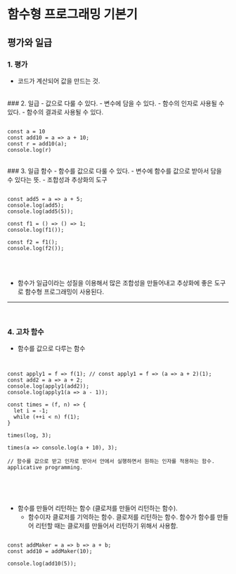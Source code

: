 # 함수형 프로그래밍 기본기
## 평가와 일급

### 1. 평가
- 코드가 계산되어 값을 만드는 것.
<br/>
### 2. 일급
- 값으로 다룰 수 있다.
- 변수에 담을 수 있다.
- 함수의 인자로 사용될 수 있다.
- 함수의 결과로 사용될 수 있다.
<br/>
<pre>
<code>
const a = 10
const add10 = a => a + 10;
const r = add10(a);
console.log(r)
</code>
</pre>
### 3. 일급 함수
- 함수를 값으로 다룰 수 있다.
- 변수에 함수를 값으로 받아서 담을 수 있다는 뜻.
- 조합성과 추상화의 도구

<pre>
<code>
const add5 = a => a + 5;
console.log(add5);
console.log(add5(5));

const f1 = () => () => 1;
console.log(f1());

const f2 = f1();
console.log(f2());
</code>
</pre>
<br/>

- 함수가 일급이라는 성질을 이용해서 많은 조합성을 만들어내고 추상화에 좋은 도구로 함수형 프로그래밍이 사용된다.
<hr />
<br/>

### 4. 고차 함수

- 함수를 값으로 다루는 함수

<pre>
<code>

const apply1 = f => f(1); // const apply1 = f => (a => a + 2)(1);
const add2 = a => a + 2;
console.log(apply1(add2));
console.log(apply1(a => a - 1));

const times = (f, n) => {
  let i = -1;
  while (++i < n) f(1);
}

times(log, 3);

times(a => console.log(a + 10), 3);

// 함수를 값으로 받고 인자로 받아서 안에서 실행하면서 원하는 인자를 적용하는 함수. applicative programming.

</code>
</pre>

<br />

- 함수를 만들어 리턴하는 함수 (클로저를 만들어 리턴하는 함수).
  + 함수이자 클로저를 기억하는 함수. 클로저를 리턴하는 함수. 함수가 함수를 만들어 리턴할 때는 클로저를 만들어서 리턴하기 위해서 사용함.

<pre>
<code>
const addMaker = a => b => a + b;
const add10 = addMaker(10);

console.log(add10(5));
</code>
</pre>